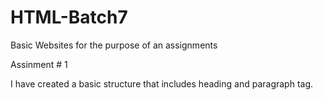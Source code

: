 # HTML-Batch7
Basic Websites for the purpose of an assignments

Assinment # 1

I have created a basic structure that includes heading and paragraph tag. 
